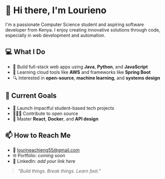 # 👋 Hi there, I'm Lourieno

I'm a passionate Computer Science student and aspiring software developer from Kenya. I enjoy creating innovative solutions through code, especially in web development and automation.

## 💻 What I Do
- 🔧 Build full-stack web apps using **Java**, **Python**, and **JavaScript**
- 🌱 Learning cloud tools like **AWS** and frameworks like **Spring Boot**
- 🔍 Interested in **open-source**, **machine learning**, and **systems design**

## 🎯 Current Goals
- 🚀 Launch impactful student-based tech projects
- 👨🏽‍💻 Contribute to open source
- 📘 Master **React**, **Docker**, and **API design**

## 📫 How to Reach Me
- 📧 lourineachieng55@gmail.com
- 🌐 Portfolio: *coming soon*
- 🔗 LinkedIn: *add your link here*

> *"Build things. Break things. Learn fast."*